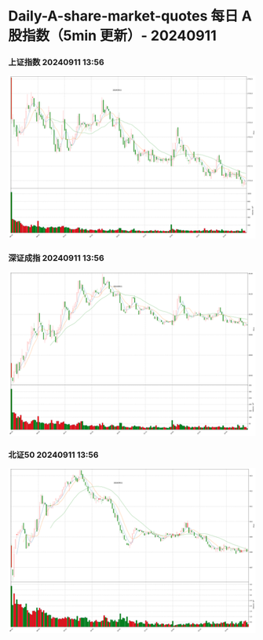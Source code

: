 
# Daily-A-share-market-quotes 每日 A 股指数（5min 更新）- 20240911

### 上证指数 20240911 13:56
![](./fig/2024/9/20240911-sh000001.png)

### 深证成指 20240911 13:56
![](./fig/2024/9/20240911-sz399001.png)

### 北证50 20240911 13:56
![](./fig/2024/9/20240911-bj899050.png)
